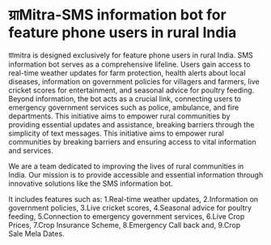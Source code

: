 # ग्राMitra-SMS information bot for feature phone users in rural India

ग्राmitra is designed exclusively for feature phone users in rural India. SMS information bot serves as a comprehensive lifeline. Users gain access to real-time weather updates for farm protection, health alerts about local diseases, information on government policies for villagers and farmers, live cricket scores for entertainment, and seasonal advice for poultry feeding. Beyond information, the bot acts as a crucial link, connecting users to emergency government services such as police, ambulance, and fire departments. This initiative aims to empower rural communities by providing essential updates and assistance, breaking barriers through the simplicity of text messages. This initiative aims to empower rural communities by breaking barriers and ensuring access to vital information and services.

We are a team dedicated to improving the lives of rural communities in India. Our mission is to provide accessible and essential information through innovative solutions like the SMS information bot.

It includes features such as: 1.Real-time weather updates, 2.Information on government policies, 3.Live cricket scores, 4.Seasonal advice for poultry feeding, 5.Connection to emergency government services, 6.Live Crop Prices, 7.Crop Insurance Scheme, 8.Emergency Call back and, 9.Crop Sale Mela Dates.
